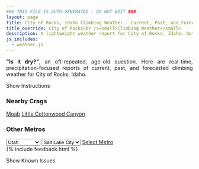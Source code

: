 ```yaml
---
### THIS FILE IS AUTO-GENERATED - DO NOT EDIT ###
layout: page
title: City of Rocks, Idaho Climbing Weather - Current, Past, and Forecasted Report
title_override: City of Rocks<br /><small>Climbing Weather</small>
description: A lightweight weather report for City of Rocks, Idaho. Optimized for slow internet connections.
js_includes:
  - weather.js
---
```


<section class="measure center lh-copy f5-ns f6 ph2 mv4" style="text-align: justify;">
<strong>"Is it dry?"</strong>, an oft-repeated, age-old question. Here are real-time,
precipitation-focused reports of current, past, and forecasted climbing weather for City of Rocks, Idaho.
</section>

<p id="settings-toggle" class="mw5 b center tc hover-light-red black-70 pointer">Show Instructions</p>
<section id="settings" class="overflow-hidden" style="display:none;">
    <div class="mv2 ph2 center">
        <div class="fn f6 tc pv2">
            <p class="measure lh-copy center"><strong>Show/hide hourly forecasts</strong> by clicking the desired day.</p>
            <hr class="mw5 p0 mv2 o-60 b0 bt b--light-red light-red bg-light-red">
            <p class="measure lh-copy center"><strong>Current and Past conditions</strong> are measured by the nearest weather station. <strong>Forecast conditions</strong> are calculated and polled separately.</p>
            <hr class="mw5 p0 mv2 o-60 b0 bt b--light-red light-red bg-light-red">
            <p class="measure lh-copy center"><strong>Having issues?</strong> Try <a id="clear-cache" class="no-underline relative fancy-link light-red hover-light-red" href="#">clearing the local cache</a>.</p>
            <hr class="mw5 p0 mv2 o-60 b0 bt b--light-red light-red bg-light-red">
            <p class="measure lh-copy center">Weather data sourced from <a class="no-underline fancy-link relative light-red" target="_blank" href="https://www.weather.gov/documentation/services-web-api">weather.gov</a>.</p>
        </div>
    </div>
</section>
<section id="weather" data-crag="city-of-rocks-idaho" class="mv4-ns mv3 ph2 center"></section>
<section id="nearby" class="tc lh-copy">
  <h3>Nearby Crags</h3>
<a class="nowrap no-underline fancy-link relative light-red mh3" href="/crags/moab-utah-weather.html">Moab</a>
<a class="nowrap no-underline fancy-link relative light-red mh3" href="/crags/little-cottonwood-canyon-utah-weather.html">Little Cottonwood Canyon</a>
</section>
<section id="nearby" class="tc lh-copy">
  <h3>Other Metros</h3>
  <select class="ma1 bg-near-white pa2" id="stateSel">
    <option value="Texas">Texas</option>
    <option value="Washington">Washington</option>
    <option value="Colorado">Colorado</option>
    <option value="Tennessee">Tennessee</option>
    <option value="Utah" selected>Utah</option>
    <option value="California">California</option>
  </select>
  <select class="ma1 bg-near-white pa2" id="citySel">
    <option value="Salt Lake City" selected>Salt Lake City</option>
  </select>
  <a id="selectMetro" class="f6 link dim ph3 pv2 ma1 dib white bg-light-red" href="/crags/salt-lake-city-utah-weather.html">Select Metro</a>
  <script>
    var states = [];
    states["Texas"] = "Austin"
    states["Washington"] = "Seattle"
    states["Colorado"] = "Denver"
    states["Tennessee"] = "Nashville"
    states["Utah"] = "Salt Lake City"
    states["California"] = "San Francisco|Los Angeles"
  </script>
</section>
{% include feedback.html %}
<p id="issues-toggle" class="mw5 b center tc hover-light-red black-70 pointer">Show Known Issues</p>
<section id="issues" class="overflow-hidden tc f6">
</section>

<script>
  var weekly_PIH_50_16 = {"updated":"2021-04-04T20:05:56+00:00","units":"us","forecastGenerator":"BaselineForecastGenerator","generatedAt":"2021-04-05T08:43:10+00:00","updateTime":"2021-04-04T20:05:56+00:00","validTimes":"2021-04-04T14:00:00+00:00/P7DT22H","elevation":{"value":1958.9496,"unitCode":"unit:m"},"periods":[{"number":1,"name":"Overnight","startTime":"2021-04-05T02:00:00-06:00","endTime":"2021-04-05T06:00:00-06:00","isDaytime":false,"temperature":36,"temperatureUnit":"F","temperatureTrend":"rising","windSpeed":"9 mph","windDirection":"W","icon":"https://api.weather.gov/icons/land/night/skc?size=medium","shortForecast":"Clear","detailedForecast":"Clear. Low around 36, with temperatures rising to around 40 overnight. West wind around 9 mph, with gusts as high as 18 mph."},{"number":2,"name":"Monday","startTime":"2021-04-05T06:00:00-06:00","endTime":"2021-04-05T18:00:00-06:00","isDaytime":true,"temperature":52,"temperatureUnit":"F","temperatureTrend":"falling","windSpeed":"12 to 21 mph","windDirection":"WNW","icon":"https://api.weather.gov/icons/land/day/wind_sct/snow,50?size=medium","shortForecast":"Mostly Sunny then Chance Rain And Snow Showers","detailedForecast":"A chance of rain showers between noon and 4pm, then a chance of rain and snow showers. Mostly sunny. High near 52, with temperatures falling to around 43 in the afternoon. West northwest wind 12 to 21 mph, with gusts as high as 32 mph. Chance of precipitation is 50%."},{"number":3,"name":"Monday Night","startTime":"2021-04-05T18:00:00-06:00","endTime":"2021-04-06T06:00:00-06:00","isDaytime":false,"temperature":27,"temperatureUnit":"F","temperatureTrend":null,"windSpeed":"17 to 21 mph","windDirection":"NW","icon":"https://api.weather.gov/icons/land/night/snow,20?size=medium","shortForecast":"Slight Chance Snow Showers","detailedForecast":"A slight chance of snow showers. Mostly cloudy, with a low around 27. Northwest wind 17 to 21 mph, with gusts as high as 33 mph. Chance of precipitation is 20%. New snow accumulation of less than half an inch possible."},{"number":4,"name":"Tuesday","startTime":"2021-04-06T06:00:00-06:00","endTime":"2021-04-06T18:00:00-06:00","isDaytime":true,"temperature":48,"temperatureUnit":"F","temperatureTrend":null,"windSpeed":"17 mph","windDirection":"WNW","icon":"https://api.weather.gov/icons/land/day/snow,20/few?size=medium","shortForecast":"Slight Chance Snow Showers then Sunny","detailedForecast":"A slight chance of snow showers before noon. Sunny, with a high near 48. West northwest wind around 17 mph, with gusts as high as 31 mph. Chance of precipitation is 20%."},{"number":5,"name":"Tuesday Night","startTime":"2021-04-06T18:00:00-06:00","endTime":"2021-04-07T06:00:00-06:00","isDaytime":false,"temperature":30,"temperatureUnit":"F","temperatureTrend":null,"windSpeed":"8 to 15 mph","windDirection":"WSW","icon":"https://api.weather.gov/icons/land/night/skc?size=medium","shortForecast":"Clear","detailedForecast":"Clear, with a low around 30. West southwest wind 8 to 15 mph, with gusts as high as 22 mph."},{"number":6,"name":"Wednesday","startTime":"2021-04-07T06:00:00-06:00","endTime":"2021-04-07T18:00:00-06:00","isDaytime":true,"temperature":58,"temperatureUnit":"F","temperatureTrend":null,"windSpeed":"8 to 14 mph","windDirection":"WSW","icon":"https://api.weather.gov/icons/land/day/few?size=medium","shortForecast":"Sunny","detailedForecast":"Sunny, with a high near 58."},{"number":7,"name":"Wednesday Night","startTime":"2021-04-07T18:00:00-06:00","endTime":"2021-04-08T06:00:00-06:00","isDaytime":false,"temperature":36,"temperatureUnit":"F","temperatureTrend":null,"windSpeed":"10 to 14 mph","windDirection":"WSW","icon":"https://api.weather.gov/icons/land/night/few?size=medium","shortForecast":"Mostly Clear","detailedForecast":"Mostly clear, with a low around 36."},{"number":8,"name":"Thursday","startTime":"2021-04-08T06:00:00-06:00","endTime":"2021-04-08T18:00:00-06:00","isDaytime":true,"temperature":55,"temperatureUnit":"F","temperatureTrend":null,"windSpeed":"9 to 20 mph","windDirection":"W","icon":"https://api.weather.gov/icons/land/day/few?size=medium","shortForecast":"Sunny","detailedForecast":"Sunny, with a high near 55."},{"number":9,"name":"Thursday Night","startTime":"2021-04-08T18:00:00-06:00","endTime":"2021-04-09T06:00:00-06:00","isDaytime":false,"temperature":32,"temperatureUnit":"F","temperatureTrend":null,"windSpeed":"9 to 18 mph","windDirection":"WNW","icon":"https://api.weather.gov/icons/land/night/few?size=medium","shortForecast":"Mostly Clear","detailedForecast":"Mostly clear, with a low around 32."},{"number":10,"name":"Friday","startTime":"2021-04-09T06:00:00-06:00","endTime":"2021-04-09T18:00:00-06:00","isDaytime":true,"temperature":58,"temperatureUnit":"F","temperatureTrend":null,"windSpeed":"8 to 14 mph","windDirection":"W","icon":"https://api.weather.gov/icons/land/day/few?size=medium","shortForecast":"Sunny","detailedForecast":"Sunny, with a high near 58."},{"number":11,"name":"Friday Night","startTime":"2021-04-09T18:00:00-06:00","endTime":"2021-04-10T06:00:00-06:00","isDaytime":false,"temperature":36,"temperatureUnit":"F","temperatureTrend":null,"windSpeed":"10 to 15 mph","windDirection":"WSW","icon":"https://api.weather.gov/icons/land/night/few?size=medium","shortForecast":"Mostly Clear","detailedForecast":"Mostly clear, with a low around 36."},{"number":12,"name":"Saturday","startTime":"2021-04-10T06:00:00-06:00","endTime":"2021-04-10T18:00:00-06:00","isDaytime":true,"temperature":57,"temperatureUnit":"F","temperatureTrend":null,"windSpeed":"12 to 20 mph","windDirection":"W","icon":"https://api.weather.gov/icons/land/day/few/rain,20?size=medium","shortForecast":"Sunny then Slight Chance Light Rain","detailedForecast":"A slight chance of rain after noon. Sunny, with a high near 57. Chance of precipitation is 20%."},{"number":13,"name":"Saturday Night","startTime":"2021-04-10T18:00:00-06:00","endTime":"2021-04-11T06:00:00-06:00","isDaytime":false,"temperature":28,"temperatureUnit":"F","temperatureTrend":null,"windSpeed":"12 to 20 mph","windDirection":"WNW","icon":"https://api.weather.gov/icons/land/night/few?size=medium","shortForecast":"Mostly Clear","detailedForecast":"Mostly clear, with a low around 28."},{"number":14,"name":"Sunday","startTime":"2021-04-11T06:00:00-06:00","endTime":"2021-04-11T18:00:00-06:00","isDaytime":true,"temperature":49,"temperatureUnit":"F","temperatureTrend":null,"windSpeed":"9 to 13 mph","windDirection":"NW","icon":"https://api.weather.gov/icons/land/day/few?size=medium","shortForecast":"Sunny","detailedForecast":"Sunny, with a high near 49."}]}
  var hourly_PIH_50_16 = {"@context":["https://geojson.org/geojson-ld/geojson-context.jsonld",{"@version":"1.1","wx":"https://api.weather.gov/ontology#","geo":"http://www.opengis.net/ont/geosparql#","unit":"http://codes.wmo.int/common/unit/","@vocab":"https://api.weather.gov/ontology#"}],"type":"Feature","geometry":{"type":"Polygon","coordinates":[[[-113.7370664,42.0796609],[-113.7330244,42.0580862],[-113.70393,42.0610877],[-113.7079659,42.0826627],[-113.7370664,42.0796609]]]},"properties":{"updated":"2021-04-04T20:05:56+00:00","units":"us","forecastGenerator":"HourlyForecastGenerator","generatedAt":"2021-04-05T08:43:11+00:00","updateTime":"2021-04-04T20:05:56+00:00","validTimes":"2021-04-04T14:00:00+00:00/P7DT22H","elevation":{"value":1958.9496,"unitCode":"unit:m"},"periods":[{"number":1,"name":"","startTime":"2021-04-05T02:00:00-06:00","endTime":"2021-04-05T03:00:00-06:00","isDaytime":false,"temperature":43,"temperatureUnit":"F","temperatureTrend":null,"windSpeed":"8 mph","windDirection":"W","icon":"https://api.weather.gov/icons/land/night/skc?size=small","shortForecast":"Clear","detailedForecast":""},{"number":2,"name":"","startTime":"2021-04-05T03:00:00-06:00","endTime":"2021-04-05T04:00:00-06:00","isDaytime":false,"temperature":42,"temperatureUnit":"F","temperatureTrend":null,"windSpeed":"7 mph","windDirection":"W","icon":"https://api.weather.gov/icons/land/night/skc?size=small","shortForecast":"Clear","detailedForecast":""},{"number":3,"name":"","startTime":"2021-04-05T04:00:00-06:00","endTime":"2021-04-05T05:00:00-06:00","isDaytime":false,"temperature":41,"temperatureUnit":"F","temperatureTrend":null,"windSpeed":"8 mph","windDirection":"W","icon":"https://api.weather.gov/icons/land/night/few?size=small","shortForecast":"Mostly Clear","detailedForecast":""},{"number":4,"name":"","startTime":"2021-04-05T05:00:00-06:00","endTime":"2021-04-05T06:00:00-06:00","isDaytime":false,"temperature":40,"temperatureUnit":"F","temperatureTrend":null,"windSpeed":"9 mph","windDirection":"W","icon":"https://api.weather.gov/icons/land/night/few?size=small","shortForecast":"Mostly Clear","detailedForecast":""},{"number":5,"name":"","startTime":"2021-04-05T06:00:00-06:00","endTime":"2021-04-05T07:00:00-06:00","isDaytime":true,"temperature":39,"temperatureUnit":"F","temperatureTrend":null,"windSpeed":"12 mph","windDirection":"W","icon":"https://api.weather.gov/icons/land/day/skc?size=small","shortForecast":"Sunny","detailedForecast":""},{"number":6,"name":"","startTime":"2021-04-05T07:00:00-06:00","endTime":"2021-04-05T08:00:00-06:00","isDaytime":true,"temperature":38,"temperatureUnit":"F","temperatureTrend":null,"windSpeed":"12 mph","windDirection":"WNW","icon":"https://api.weather.gov/icons/land/day/few?size=small","shortForecast":"Sunny","detailedForecast":""},{"number":7,"name":"","startTime":"2021-04-05T08:00:00-06:00","endTime":"2021-04-05T09:00:00-06:00","isDaytime":true,"temperature":39,"temperatureUnit":"F","temperatureTrend":null,"windSpeed":"12 mph","windDirection":"WNW","icon":"https://api.weather.gov/icons/land/day/few?size=small","shortForecast":"Sunny","detailedForecast":""},{"number":8,"name":"","startTime":"2021-04-05T09:00:00-06:00","endTime":"2021-04-05T10:00:00-06:00","isDaytime":true,"temperature":42,"temperatureUnit":"F","temperatureTrend":null,"windSpeed":"13 mph","windDirection":"WNW","icon":"https://api.weather.gov/icons/land/day/few?size=small","shortForecast":"Sunny","detailedForecast":""},{"number":9,"name":"","startTime":"2021-04-05T10:00:00-06:00","endTime":"2021-04-05T11:00:00-06:00","isDaytime":true,"temperature":46,"temperatureUnit":"F","temperatureTrend":null,"windSpeed":"14 mph","windDirection":"WNW","icon":"https://api.weather.gov/icons/land/day/few?size=small","shortForecast":"Sunny","detailedForecast":""},{"number":10,"name":"","startTime":"2021-04-05T11:00:00-06:00","endTime":"2021-04-05T12:00:00-06:00","isDaytime":true,"temperature":48,"temperatureUnit":"F","temperatureTrend":null,"windSpeed":"16 mph","windDirection":"WNW","icon":"https://api.weather.gov/icons/land/day/few?size=small","shortForecast":"Sunny","detailedForecast":""},{"number":11,"name":"","startTime":"2021-04-05T12:00:00-06:00","endTime":"2021-04-05T13:00:00-06:00","isDaytime":true,"temperature":49,"temperatureUnit":"F","temperatureTrend":null,"windSpeed":"16 mph","windDirection":"WNW","icon":"https://api.weather.gov/icons/land/day/rain_showers,40?size=small","shortForecast":"Chance Rain Showers","detailedForecast":""},{"number":12,"name":"","startTime":"2021-04-05T13:00:00-06:00","endTime":"2021-04-05T14:00:00-06:00","isDaytime":true,"temperature":49,"temperatureUnit":"F","temperatureTrend":null,"windSpeed":"17 mph","windDirection":"WNW","icon":"https://api.weather.gov/icons/land/day/rain_showers,40?size=small","shortForecast":"Chance Rain Showers","detailedForecast":""},{"number":13,"name":"","startTime":"2021-04-05T14:00:00-06:00","endTime":"2021-04-05T15:00:00-06:00","isDaytime":true,"temperature":48,"temperatureUnit":"F","temperatureTrend":null,"windSpeed":"18 mph","windDirection":"WNW","icon":"https://api.weather.gov/icons/land/day/rain_showers,40?size=small","shortForecast":"Chance Rain Showers","detailedForecast":""},{"number":14,"name":"","startTime":"2021-04-05T15:00:00-06:00","endTime":"2021-04-05T16:00:00-06:00","isDaytime":true,"temperature":46,"temperatureUnit":"F","temperatureTrend":null,"windSpeed":"20 mph","windDirection":"NW","icon":"https://api.weather.gov/icons/land/day/rain_showers,50?size=small","shortForecast":"Chance Rain Showers","detailedForecast":""},{"number":15,"name":"","startTime":"2021-04-05T16:00:00-06:00","endTime":"2021-04-05T17:00:00-06:00","isDaytime":true,"temperature":43,"temperatureUnit":"F","temperatureTrend":null,"windSpeed":"21 mph","windDirection":"NW","icon":"https://api.weather.gov/icons/land/day/snow,50?size=small","shortForecast":"Chance Rain And Snow Showers","detailedForecast":""},{"number":16,"name":"","startTime":"2021-04-05T17:00:00-06:00","endTime":"2021-04-05T18:00:00-06:00","isDaytime":true,"temperature":43,"temperatureUnit":"F","temperatureTrend":null,"windSpeed":"21 mph","windDirection":"NW","icon":"https://api.weather.gov/icons/land/day/snow?size=small","shortForecast":"Chance Rain And Snow Showers","detailedForecast":""},{"number":17,"name":"","startTime":"2021-04-05T18:00:00-06:00","endTime":"2021-04-05T19:00:00-06:00","isDaytime":false,"temperature":40,"temperatureUnit":"F","temperatureTrend":null,"windSpeed":"21 mph","windDirection":"NW","icon":"https://api.weather.gov/icons/land/night/snow?size=small","shortForecast":"Slight Chance Snow Showers","detailedForecast":""},{"number":18,"name":"","startTime":"2021-04-05T19:00:00-06:00","endTime":"2021-04-05T20:00:00-06:00","isDaytime":false,"temperature":37,"temperatureUnit":"F","temperatureTrend":null,"windSpeed":"21 mph","windDirection":"NW","icon":"https://api.weather.gov/icons/land/night/snow?size=small","shortForecast":"Slight Chance Snow Showers","detailedForecast":""},{"number":19,"name":"","startTime":"2021-04-05T20:00:00-06:00","endTime":"2021-04-05T21:00:00-06:00","isDaytime":false,"temperature":34,"temperatureUnit":"F","temperatureTrend":null,"windSpeed":"21 mph","windDirection":"NW","icon":"https://api.weather.gov/icons/land/night/snow?size=small","shortForecast":"Slight Chance Snow Showers","detailedForecast":""},{"number":20,"name":"","startTime":"2021-04-05T21:00:00-06:00","endTime":"2021-04-05T22:00:00-06:00","isDaytime":false,"temperature":33,"temperatureUnit":"F","temperatureTrend":null,"windSpeed":"21 mph","windDirection":"NW","icon":"https://api.weather.gov/icons/land/night/snow?size=small","shortForecast":"Slight Chance Snow Showers","detailedForecast":""},{"number":21,"name":"","startTime":"2021-04-05T22:00:00-06:00","endTime":"2021-04-05T23:00:00-06:00","isDaytime":false,"temperature":31,"temperatureUnit":"F","temperatureTrend":null,"windSpeed":"21 mph","windDirection":"NW","icon":"https://api.weather.gov/icons/land/night/snow?size=small","shortForecast":"Slight Chance Snow Showers","detailedForecast":""},{"number":22,"name":"","startTime":"2021-04-05T23:00:00-06:00","endTime":"2021-04-06T00:00:00-06:00","isDaytime":false,"temperature":30,"temperatureUnit":"F","temperatureTrend":null,"windSpeed":"21 mph","windDirection":"NW","icon":"https://api.weather.gov/icons/land/night/snow?size=small","shortForecast":"Slight Chance Snow Showers","detailedForecast":""},{"number":23,"name":"","startTime":"2021-04-06T00:00:00-06:00","endTime":"2021-04-06T01:00:00-06:00","isDaytime":false,"temperature":30,"temperatureUnit":"F","temperatureTrend":null,"windSpeed":"20 mph","windDirection":"WNW","icon":"https://api.weather.gov/icons/land/night/snow?size=small","shortForecast":"Slight Chance Snow Showers","detailedForecast":""},{"number":24,"name":"","startTime":"2021-04-06T01:00:00-06:00","endTime":"2021-04-06T02:00:00-06:00","isDaytime":false,"temperature":30,"temperatureUnit":"F","temperatureTrend":null,"windSpeed":"20 mph","windDirection":"WNW","icon":"https://api.weather.gov/icons/land/night/snow?size=small","shortForecast":"Slight Chance Snow Showers","detailedForecast":""},{"number":25,"name":"","startTime":"2021-04-06T02:00:00-06:00","endTime":"2021-04-06T03:00:00-06:00","isDaytime":false,"temperature":29,"temperatureUnit":"F","temperatureTrend":null,"windSpeed":"20 mph","windDirection":"WNW","icon":"https://api.weather.gov/icons/land/night/snow?size=small","shortForecast":"Slight Chance Snow Showers","detailedForecast":""},{"number":26,"name":"","startTime":"2021-04-06T03:00:00-06:00","endTime":"2021-04-06T04:00:00-06:00","isDaytime":false,"temperature":29,"temperatureUnit":"F","temperatureTrend":null,"windSpeed":"17 mph","windDirection":"WNW","icon":"https://api.weather.gov/icons/land/night/snow?size=small","shortForecast":"Slight Chance Snow Showers","detailedForecast":""},{"number":27,"name":"","startTime":"2021-04-06T04:00:00-06:00","endTime":"2021-04-06T05:00:00-06:00","isDaytime":false,"temperature":28,"temperatureUnit":"F","temperatureTrend":null,"windSpeed":"17 mph","windDirection":"WNW","icon":"https://api.weather.gov/icons/land/night/snow?size=small","shortForecast":"Slight Chance Snow Showers","detailedForecast":""},{"number":28,"name":"","startTime":"2021-04-06T05:00:00-06:00","endTime":"2021-04-06T06:00:00-06:00","isDaytime":false,"temperature":27,"temperatureUnit":"F","temperatureTrend":null,"windSpeed":"17 mph","windDirection":"WNW","icon":"https://api.weather.gov/icons/land/night/snow?size=small","shortForecast":"Slight Chance Snow Showers","detailedForecast":""},{"number":29,"name":"","startTime":"2021-04-06T06:00:00-06:00","endTime":"2021-04-06T07:00:00-06:00","isDaytime":true,"temperature":27,"temperatureUnit":"F","temperatureTrend":null,"windSpeed":"17 mph","windDirection":"WNW","icon":"https://api.weather.gov/icons/land/day/snow?size=small","shortForecast":"Slight Chance Snow Showers","detailedForecast":""},{"number":30,"name":"","startTime":"2021-04-06T07:00:00-06:00","endTime":"2021-04-06T08:00:00-06:00","isDaytime":true,"temperature":28,"temperatureUnit":"F","temperatureTrend":null,"windSpeed":"17 mph","windDirection":"WNW","icon":"https://api.weather.gov/icons/land/day/snow?size=small","shortForecast":"Slight Chance Snow Showers","detailedForecast":""},{"number":31,"name":"","startTime":"2021-04-06T08:00:00-06:00","endTime":"2021-04-06T09:00:00-06:00","isDaytime":true,"temperature":29,"temperatureUnit":"F","temperatureTrend":null,"windSpeed":"17 mph","windDirection":"WNW","icon":"https://api.weather.gov/icons/land/day/snow?size=small","shortForecast":"Slight Chance Snow Showers","detailedForecast":""},{"number":32,"name":"","startTime":"2021-04-06T09:00:00-06:00","endTime":"2021-04-06T10:00:00-06:00","isDaytime":true,"temperature":31,"temperatureUnit":"F","temperatureTrend":null,"windSpeed":"16 mph","windDirection":"WNW","icon":"https://api.weather.gov/icons/land/day/snow?size=small","shortForecast":"Slight Chance Snow Showers","detailedForecast":""},{"number":33,"name":"","startTime":"2021-04-06T10:00:00-06:00","endTime":"2021-04-06T11:00:00-06:00","isDaytime":true,"temperature":34,"temperatureUnit":"F","temperatureTrend":null,"windSpeed":"16 mph","windDirection":"WNW","icon":"https://api.weather.gov/icons/land/day/snow?size=small","shortForecast":"Slight Chance Snow Showers","detailedForecast":""},{"number":34,"name":"","startTime":"2021-04-06T11:00:00-06:00","endTime":"2021-04-06T12:00:00-06:00","isDaytime":true,"temperature":37,"temperatureUnit":"F","temperatureTrend":null,"windSpeed":"16 mph","windDirection":"WNW","icon":"https://api.weather.gov/icons/land/day/snow?size=small","shortForecast":"Slight Chance Snow Showers","detailedForecast":""},{"number":35,"name":"","startTime":"2021-04-06T12:00:00-06:00","endTime":"2021-04-06T13:00:00-06:00","isDaytime":true,"temperature":40,"temperatureUnit":"F","temperatureTrend":null,"windSpeed":"16 mph","windDirection":"WNW","icon":"https://api.weather.gov/icons/land/day/few?size=small","shortForecast":"Sunny","detailedForecast":""},{"number":36,"name":"","startTime":"2021-04-06T13:00:00-06:00","endTime":"2021-04-06T14:00:00-06:00","isDaytime":true,"temperature":43,"temperatureUnit":"F","temperatureTrend":null,"windSpeed":"16 mph","windDirection":"WNW","icon":"https://api.weather.gov/icons/land/day/few?size=small","shortForecast":"Sunny","detailedForecast":""},{"number":37,"name":"","startTime":"2021-04-06T14:00:00-06:00","endTime":"2021-04-06T15:00:00-06:00","isDaytime":true,"temperature":45,"temperatureUnit":"F","temperatureTrend":null,"windSpeed":"16 mph","windDirection":"WNW","icon":"https://api.weather.gov/icons/land/day/few?size=small","shortForecast":"Sunny","detailedForecast":""},{"number":38,"name":"","startTime":"2021-04-06T15:00:00-06:00","endTime":"2021-04-06T16:00:00-06:00","isDaytime":true,"temperature":46,"temperatureUnit":"F","temperatureTrend":null,"windSpeed":"16 mph","windDirection":"WNW","icon":"https://api.weather.gov/icons/land/day/few?size=small","shortForecast":"Sunny","detailedForecast":""},{"number":39,"name":"","startTime":"2021-04-06T16:00:00-06:00","endTime":"2021-04-06T17:00:00-06:00","isDaytime":true,"temperature":47,"temperatureUnit":"F","temperatureTrend":null,"windSpeed":"16 mph","windDirection":"WNW","icon":"https://api.weather.gov/icons/land/day/few?size=small","shortForecast":"Sunny","detailedForecast":""},{"number":40,"name":"","startTime":"2021-04-06T17:00:00-06:00","endTime":"2021-04-06T18:00:00-06:00","isDaytime":true,"temperature":48,"temperatureUnit":"F","temperatureTrend":null,"windSpeed":"16 mph","windDirection":"WNW","icon":"https://api.weather.gov/icons/land/day/few?size=small","shortForecast":"Sunny","detailedForecast":""},{"number":41,"name":"","startTime":"2021-04-06T18:00:00-06:00","endTime":"2021-04-06T19:00:00-06:00","isDaytime":false,"temperature":47,"temperatureUnit":"F","temperatureTrend":null,"windSpeed":"15 mph","windDirection":"WNW","icon":"https://api.weather.gov/icons/land/night/skc?size=small","shortForecast":"Clear","detailedForecast":""},{"number":42,"name":"","startTime":"2021-04-06T19:00:00-06:00","endTime":"2021-04-06T20:00:00-06:00","isDaytime":false,"temperature":45,"temperatureUnit":"F","temperatureTrend":null,"windSpeed":"15 mph","windDirection":"WNW","icon":"https://api.weather.gov/icons/land/night/skc?size=small","shortForecast":"Clear","detailedForecast":""},{"number":43,"name":"","startTime":"2021-04-06T20:00:00-06:00","endTime":"2021-04-06T21:00:00-06:00","isDaytime":false,"temperature":42,"temperatureUnit":"F","temperatureTrend":null,"windSpeed":"15 mph","windDirection":"WNW","icon":"https://api.weather.gov/icons/land/night/skc?size=small","shortForecast":"Clear","detailedForecast":""},{"number":44,"name":"","startTime":"2021-04-06T21:00:00-06:00","endTime":"2021-04-06T22:00:00-06:00","isDaytime":false,"temperature":39,"temperatureUnit":"F","temperatureTrend":null,"windSpeed":"10 mph","windDirection":"W","icon":"https://api.weather.gov/icons/land/night/skc?size=small","shortForecast":"Clear","detailedForecast":""},{"number":45,"name":"","startTime":"2021-04-06T22:00:00-06:00","endTime":"2021-04-06T23:00:00-06:00","isDaytime":false,"temperature":37,"temperatureUnit":"F","temperatureTrend":null,"windSpeed":"10 mph","windDirection":"W","icon":"https://api.weather.gov/icons/land/night/skc?size=small","shortForecast":"Clear","detailedForecast":""},{"number":46,"name":"","startTime":"2021-04-06T23:00:00-06:00","endTime":"2021-04-07T00:00:00-06:00","isDaytime":false,"temperature":35,"temperatureUnit":"F","temperatureTrend":null,"windSpeed":"10 mph","windDirection":"W","icon":"https://api.weather.gov/icons/land/night/skc?size=small","shortForecast":"Clear","detailedForecast":""},{"number":47,"name":"","startTime":"2021-04-07T00:00:00-06:00","endTime":"2021-04-07T01:00:00-06:00","isDaytime":false,"temperature":34,"temperatureUnit":"F","temperatureTrend":null,"windSpeed":"8 mph","windDirection":"SW","icon":"https://api.weather.gov/icons/land/night/skc?size=small","shortForecast":"Clear","detailedForecast":""},{"number":48,"name":"","startTime":"2021-04-07T01:00:00-06:00","endTime":"2021-04-07T02:00:00-06:00","isDaytime":false,"temperature":33,"temperatureUnit":"F","temperatureTrend":null,"windSpeed":"8 mph","windDirection":"SW","icon":"https://api.weather.gov/icons/land/night/skc?size=small","shortForecast":"Clear","detailedForecast":""},{"number":49,"name":"","startTime":"2021-04-07T02:00:00-06:00","endTime":"2021-04-07T03:00:00-06:00","isDaytime":false,"temperature":32,"temperatureUnit":"F","temperatureTrend":null,"windSpeed":"8 mph","windDirection":"SW","icon":"https://api.weather.gov/icons/land/night/skc?size=small","shortForecast":"Clear","detailedForecast":""},{"number":50,"name":"","startTime":"2021-04-07T03:00:00-06:00","endTime":"2021-04-07T04:00:00-06:00","isDaytime":false,"temperature":32,"temperatureUnit":"F","temperatureTrend":null,"windSpeed":"8 mph","windDirection":"SSW","icon":"https://api.weather.gov/icons/land/night/skc?size=small","shortForecast":"Clear","detailedForecast":""},{"number":51,"name":"","startTime":"2021-04-07T04:00:00-06:00","endTime":"2021-04-07T05:00:00-06:00","isDaytime":false,"temperature":32,"temperatureUnit":"F","temperatureTrend":null,"windSpeed":"8 mph","windDirection":"SSW","icon":"https://api.weather.gov/icons/land/night/skc?size=small","shortForecast":"Clear","detailedForecast":""},{"number":52,"name":"","startTime":"2021-04-07T05:00:00-06:00","endTime":"2021-04-07T06:00:00-06:00","isDaytime":false,"temperature":31,"temperatureUnit":"F","temperatureTrend":null,"windSpeed":"8 mph","windDirection":"SSW","icon":"https://api.weather.gov/icons/land/night/skc?size=small","shortForecast":"Clear","detailedForecast":""},{"number":53,"name":"","startTime":"2021-04-07T06:00:00-06:00","endTime":"2021-04-07T07:00:00-06:00","isDaytime":true,"temperature":31,"temperatureUnit":"F","temperatureTrend":null,"windSpeed":"8 mph","windDirection":"SSW","icon":"https://api.weather.gov/icons/land/day/skc?size=small","shortForecast":"Sunny","detailedForecast":""},{"number":54,"name":"","startTime":"2021-04-07T07:00:00-06:00","endTime":"2021-04-07T08:00:00-06:00","isDaytime":true,"temperature":34,"temperatureUnit":"F","temperatureTrend":null,"windSpeed":"8 mph","windDirection":"SSW","icon":"https://api.weather.gov/icons/land/day/skc?size=small","shortForecast":"Sunny","detailedForecast":""},{"number":55,"name":"","startTime":"2021-04-07T08:00:00-06:00","endTime":"2021-04-07T09:00:00-06:00","isDaytime":true,"temperature":37,"temperatureUnit":"F","temperatureTrend":null,"windSpeed":"8 mph","windDirection":"SSW","icon":"https://api.weather.gov/icons/land/day/skc?size=small","shortForecast":"Sunny","detailedForecast":""},{"number":56,"name":"","startTime":"2021-04-07T09:00:00-06:00","endTime":"2021-04-07T10:00:00-06:00","isDaytime":true,"temperature":40,"temperatureUnit":"F","temperatureTrend":null,"windSpeed":"8 mph","windDirection":"SSW","icon":"https://api.weather.gov/icons/land/day/few?size=small","shortForecast":"Sunny","detailedForecast":""},{"number":57,"name":"","startTime":"2021-04-07T10:00:00-06:00","endTime":"2021-04-07T11:00:00-06:00","isDaytime":true,"temperature":44,"temperatureUnit":"F","temperatureTrend":null,"windSpeed":"8 mph","windDirection":"SSW","icon":"https://api.weather.gov/icons/land/day/few?size=small","shortForecast":"Sunny","detailedForecast":""},{"number":58,"name":"","startTime":"2021-04-07T11:00:00-06:00","endTime":"2021-04-07T12:00:00-06:00","isDaytime":true,"temperature":48,"temperatureUnit":"F","temperatureTrend":null,"windSpeed":"8 mph","windDirection":"SSW","icon":"https://api.weather.gov/icons/land/day/few?size=small","shortForecast":"Sunny","detailedForecast":""},{"number":59,"name":"","startTime":"2021-04-07T12:00:00-06:00","endTime":"2021-04-07T13:00:00-06:00","isDaytime":true,"temperature":52,"temperatureUnit":"F","temperatureTrend":null,"windSpeed":"12 mph","windDirection":"WSW","icon":"https://api.weather.gov/icons/land/day/few?size=small","shortForecast":"Sunny","detailedForecast":""},{"number":60,"name":"","startTime":"2021-04-07T13:00:00-06:00","endTime":"2021-04-07T14:00:00-06:00","isDaytime":true,"temperature":55,"temperatureUnit":"F","temperatureTrend":null,"windSpeed":"12 mph","windDirection":"WSW","icon":"https://api.weather.gov/icons/land/day/few?size=small","shortForecast":"Sunny","detailedForecast":""},{"number":61,"name":"","startTime":"2021-04-07T14:00:00-06:00","endTime":"2021-04-07T15:00:00-06:00","isDaytime":true,"temperature":56,"temperatureUnit":"F","temperatureTrend":null,"windSpeed":"12 mph","windDirection":"WSW","icon":"https://api.weather.gov/icons/land/day/few?size=small","shortForecast":"Sunny","detailedForecast":""},{"number":62,"name":"","startTime":"2021-04-07T15:00:00-06:00","endTime":"2021-04-07T16:00:00-06:00","isDaytime":true,"temperature":57,"temperatureUnit":"F","temperatureTrend":null,"windSpeed":"14 mph","windDirection":"W","icon":"https://api.weather.gov/icons/land/day/few?size=small","shortForecast":"Sunny","detailedForecast":""},{"number":63,"name":"","startTime":"2021-04-07T16:00:00-06:00","endTime":"2021-04-07T17:00:00-06:00","isDaytime":true,"temperature":58,"temperatureUnit":"F","temperatureTrend":null,"windSpeed":"14 mph","windDirection":"W","icon":"https://api.weather.gov/icons/land/day/few?size=small","shortForecast":"Sunny","detailedForecast":""},{"number":64,"name":"","startTime":"2021-04-07T17:00:00-06:00","endTime":"2021-04-07T18:00:00-06:00","isDaytime":true,"temperature":57,"temperatureUnit":"F","temperatureTrend":null,"windSpeed":"14 mph","windDirection":"W","icon":"https://api.weather.gov/icons/land/day/few?size=small","shortForecast":"Sunny","detailedForecast":""},{"number":65,"name":"","startTime":"2021-04-07T18:00:00-06:00","endTime":"2021-04-07T19:00:00-06:00","isDaytime":false,"temperature":56,"temperatureUnit":"F","temperatureTrend":null,"windSpeed":"14 mph","windDirection":"W","icon":"https://api.weather.gov/icons/land/night/few?size=small","shortForecast":"Mostly Clear","detailedForecast":""},{"number":66,"name":"","startTime":"2021-04-07T19:00:00-06:00","endTime":"2021-04-07T20:00:00-06:00","isDaytime":false,"temperature":53,"temperatureUnit":"F","temperatureTrend":null,"windSpeed":"14 mph","windDirection":"W","icon":"https://api.weather.gov/icons/land/night/few?size=small","shortForecast":"Mostly Clear","detailedForecast":""},{"number":67,"name":"","startTime":"2021-04-07T20:00:00-06:00","endTime":"2021-04-07T21:00:00-06:00","isDaytime":false,"temperature":50,"temperatureUnit":"F","temperatureTrend":null,"windSpeed":"14 mph","windDirection":"W","icon":"https://api.weather.gov/icons/land/night/few?size=small","shortForecast":"Mostly Clear","detailedForecast":""},{"number":68,"name":"","startTime":"2021-04-07T21:00:00-06:00","endTime":"2021-04-07T22:00:00-06:00","isDaytime":false,"temperature":47,"temperatureUnit":"F","temperatureTrend":null,"windSpeed":"10 mph","windDirection":"W","icon":"https://api.weather.gov/icons/land/night/few?size=small","shortForecast":"Mostly Clear","detailedForecast":""},{"number":69,"name":"","startTime":"2021-04-07T22:00:00-06:00","endTime":"2021-04-07T23:00:00-06:00","isDaytime":false,"temperature":45,"temperatureUnit":"F","temperatureTrend":null,"windSpeed":"10 mph","windDirection":"W","icon":"https://api.weather.gov/icons/land/night/few?size=small","shortForecast":"Mostly Clear","detailedForecast":""},{"number":70,"name":"","startTime":"2021-04-07T23:00:00-06:00","endTime":"2021-04-08T00:00:00-06:00","isDaytime":false,"temperature":43,"temperatureUnit":"F","temperatureTrend":null,"windSpeed":"10 mph","windDirection":"W","icon":"https://api.weather.gov/icons/land/night/few?size=small","shortForecast":"Mostly Clear","detailedForecast":""},{"number":71,"name":"","startTime":"2021-04-08T00:00:00-06:00","endTime":"2021-04-08T01:00:00-06:00","isDaytime":false,"temperature":42,"temperatureUnit":"F","temperatureTrend":null,"windSpeed":"10 mph","windDirection":"SW","icon":"https://api.weather.gov/icons/land/night/few?size=small","shortForecast":"Mostly Clear","detailedForecast":""},{"number":72,"name":"","startTime":"2021-04-08T01:00:00-06:00","endTime":"2021-04-08T02:00:00-06:00","isDaytime":false,"temperature":41,"temperatureUnit":"F","temperatureTrend":null,"windSpeed":"10 mph","windDirection":"SW","icon":"https://api.weather.gov/icons/land/night/few?size=small","shortForecast":"Mostly Clear","detailedForecast":""},{"number":73,"name":"","startTime":"2021-04-08T02:00:00-06:00","endTime":"2021-04-08T03:00:00-06:00","isDaytime":false,"temperature":41,"temperatureUnit":"F","temperatureTrend":null,"windSpeed":"10 mph","windDirection":"SW","icon":"https://api.weather.gov/icons/land/night/few?size=small","shortForecast":"Mostly Clear","detailedForecast":""},{"number":74,"name":"","startTime":"2021-04-08T03:00:00-06:00","endTime":"2021-04-08T04:00:00-06:00","isDaytime":false,"temperature":40,"temperatureUnit":"F","temperatureTrend":null,"windSpeed":"10 mph","windDirection":"WSW","icon":"https://api.weather.gov/icons/land/night/few?size=small","shortForecast":"Mostly Clear","detailedForecast":""},{"number":75,"name":"","startTime":"2021-04-08T04:00:00-06:00","endTime":"2021-04-08T05:00:00-06:00","isDaytime":false,"temperature":39,"temperatureUnit":"F","temperatureTrend":null,"windSpeed":"10 mph","windDirection":"WSW","icon":"https://api.weather.gov/icons/land/night/few?size=small","shortForecast":"Mostly Clear","detailedForecast":""},{"number":76,"name":"","startTime":"2021-04-08T05:00:00-06:00","endTime":"2021-04-08T06:00:00-06:00","isDaytime":false,"temperature":38,"temperatureUnit":"F","temperatureTrend":null,"windSpeed":"10 mph","windDirection":"WSW","icon":"https://api.weather.gov/icons/land/night/few?size=small","shortForecast":"Mostly Clear","detailedForecast":""},{"number":77,"name":"","startTime":"2021-04-08T06:00:00-06:00","endTime":"2021-04-08T07:00:00-06:00","isDaytime":true,"temperature":38,"temperatureUnit":"F","temperatureTrend":null,"windSpeed":"9 mph","windDirection":"WSW","icon":"https://api.weather.gov/icons/land/day/few?size=small","shortForecast":"Sunny","detailedForecast":""},{"number":78,"name":"","startTime":"2021-04-08T07:00:00-06:00","endTime":"2021-04-08T08:00:00-06:00","isDaytime":true,"temperature":39,"temperatureUnit":"F","temperatureTrend":null,"windSpeed":"9 mph","windDirection":"WSW","icon":"https://api.weather.gov/icons/land/day/few?size=small","shortForecast":"Sunny","detailedForecast":""},{"number":79,"name":"","startTime":"2021-04-08T08:00:00-06:00","endTime":"2021-04-08T09:00:00-06:00","isDaytime":true,"temperature":40,"temperatureUnit":"F","temperatureTrend":null,"windSpeed":"9 mph","windDirection":"WSW","icon":"https://api.weather.gov/icons/land/day/few?size=small","shortForecast":"Sunny","detailedForecast":""},{"number":80,"name":"","startTime":"2021-04-08T09:00:00-06:00","endTime":"2021-04-08T10:00:00-06:00","isDaytime":true,"temperature":42,"temperatureUnit":"F","temperatureTrend":null,"windSpeed":"10 mph","windDirection":"W","icon":"https://api.weather.gov/icons/land/day/few?size=small","shortForecast":"Sunny","detailedForecast":""},{"number":81,"name":"","startTime":"2021-04-08T10:00:00-06:00","endTime":"2021-04-08T11:00:00-06:00","isDaytime":true,"temperature":45,"temperatureUnit":"F","temperatureTrend":null,"windSpeed":"10 mph","windDirection":"W","icon":"https://api.weather.gov/icons/land/day/few?size=small","shortForecast":"Sunny","detailedForecast":""},{"number":82,"name":"","startTime":"2021-04-08T11:00:00-06:00","endTime":"2021-04-08T12:00:00-06:00","isDaytime":true,"temperature":48,"temperatureUnit":"F","temperatureTrend":null,"windSpeed":"10 mph","windDirection":"W","icon":"https://api.weather.gov/icons/land/day/few?size=small","shortForecast":"Sunny","detailedForecast":""},{"number":83,"name":"","startTime":"2021-04-08T12:00:00-06:00","endTime":"2021-04-08T13:00:00-06:00","isDaytime":true,"temperature":51,"temperatureUnit":"F","temperatureTrend":null,"windSpeed":"17 mph","windDirection":"W","icon":"https://api.weather.gov/icons/land/day/few?size=small","shortForecast":"Sunny","detailedForecast":""},{"number":84,"name":"","startTime":"2021-04-08T13:00:00-06:00","endTime":"2021-04-08T14:00:00-06:00","isDaytime":true,"temperature":53,"temperatureUnit":"F","temperatureTrend":null,"windSpeed":"17 mph","windDirection":"W","icon":"https://api.weather.gov/icons/land/day/few?size=small","shortForecast":"Sunny","detailedForecast":""},{"number":85,"name":"","startTime":"2021-04-08T14:00:00-06:00","endTime":"2021-04-08T15:00:00-06:00","isDaytime":true,"temperature":54,"temperatureUnit":"F","temperatureTrend":null,"windSpeed":"17 mph","windDirection":"W","icon":"https://api.weather.gov/icons/land/day/few?size=small","shortForecast":"Sunny","detailedForecast":""},{"number":86,"name":"","startTime":"2021-04-08T15:00:00-06:00","endTime":"2021-04-08T16:00:00-06:00","isDaytime":true,"temperature":54,"temperatureUnit":"F","temperatureTrend":null,"windSpeed":"20 mph","windDirection":"W","icon":"https://api.weather.gov/icons/land/day/few?size=small","shortForecast":"Sunny","detailedForecast":""},{"number":87,"name":"","startTime":"2021-04-08T16:00:00-06:00","endTime":"2021-04-08T17:00:00-06:00","isDaytime":true,"temperature":54,"temperatureUnit":"F","temperatureTrend":null,"windSpeed":"20 mph","windDirection":"W","icon":"https://api.weather.gov/icons/land/day/few?size=small","shortForecast":"Sunny","detailedForecast":""},{"number":88,"name":"","startTime":"2021-04-08T17:00:00-06:00","endTime":"2021-04-08T18:00:00-06:00","isDaytime":true,"temperature":54,"temperatureUnit":"F","temperatureTrend":null,"windSpeed":"20 mph","windDirection":"W","icon":"https://api.weather.gov/icons/land/day/few?size=small","shortForecast":"Sunny","detailedForecast":""},{"number":89,"name":"","startTime":"2021-04-08T18:00:00-06:00","endTime":"2021-04-08T19:00:00-06:00","isDaytime":false,"temperature":53,"temperatureUnit":"F","temperatureTrend":null,"windSpeed":"18 mph","windDirection":"WNW","icon":"https://api.weather.gov/icons/land/night/few?size=small","shortForecast":"Mostly Clear","detailedForecast":""},{"number":90,"name":"","startTime":"2021-04-08T19:00:00-06:00","endTime":"2021-04-08T20:00:00-06:00","isDaytime":false,"temperature":50,"temperatureUnit":"F","temperatureTrend":null,"windSpeed":"18 mph","windDirection":"WNW","icon":"https://api.weather.gov/icons/land/night/few?size=small","shortForecast":"Mostly Clear","detailedForecast":""},{"number":91,"name":"","startTime":"2021-04-08T20:00:00-06:00","endTime":"2021-04-08T21:00:00-06:00","isDaytime":false,"temperature":46,"temperatureUnit":"F","temperatureTrend":null,"windSpeed":"18 mph","windDirection":"WNW","icon":"https://api.weather.gov/icons/land/night/few?size=small","shortForecast":"Mostly Clear","detailedForecast":""},{"number":92,"name":"","startTime":"2021-04-08T21:00:00-06:00","endTime":"2021-04-08T22:00:00-06:00","isDaytime":false,"temperature":43,"temperatureUnit":"F","temperatureTrend":null,"windSpeed":"15 mph","windDirection":"WNW","icon":"https://api.weather.gov/icons/land/night/few?size=small","shortForecast":"Mostly Clear","detailedForecast":""},{"number":93,"name":"","startTime":"2021-04-08T22:00:00-06:00","endTime":"2021-04-08T23:00:00-06:00","isDaytime":false,"temperature":41,"temperatureUnit":"F","temperatureTrend":null,"windSpeed":"15 mph","windDirection":"WNW","icon":"https://api.weather.gov/icons/land/night/few?size=small","shortForecast":"Mostly Clear","detailedForecast":""},{"number":94,"name":"","startTime":"2021-04-08T23:00:00-06:00","endTime":"2021-04-09T00:00:00-06:00","isDaytime":false,"temperature":39,"temperatureUnit":"F","temperatureTrend":null,"windSpeed":"15 mph","windDirection":"WNW","icon":"https://api.weather.gov/icons/land/night/few?size=small","shortForecast":"Mostly Clear","detailedForecast":""},{"number":95,"name":"","startTime":"2021-04-09T00:00:00-06:00","endTime":"2021-04-09T01:00:00-06:00","isDaytime":false,"temperature":38,"temperatureUnit":"F","temperatureTrend":null,"windSpeed":"10 mph","windDirection":"W","icon":"https://api.weather.gov/icons/land/night/few?size=small","shortForecast":"Mostly Clear","detailedForecast":""},{"number":96,"name":"","startTime":"2021-04-09T01:00:00-06:00","endTime":"2021-04-09T02:00:00-06:00","isDaytime":false,"temperature":37,"temperatureUnit":"F","temperatureTrend":null,"windSpeed":"10 mph","windDirection":"W","icon":"https://api.weather.gov/icons/land/night/few?size=small","shortForecast":"Mostly Clear","detailedForecast":""},{"number":97,"name":"","startTime":"2021-04-09T02:00:00-06:00","endTime":"2021-04-09T03:00:00-06:00","isDaytime":false,"temperature":36,"temperatureUnit":"F","temperatureTrend":null,"windSpeed":"10 mph","windDirection":"W","icon":"https://api.weather.gov/icons/land/night/few?size=small","shortForecast":"Mostly Clear","detailedForecast":""},{"number":98,"name":"","startTime":"2021-04-09T03:00:00-06:00","endTime":"2021-04-09T04:00:00-06:00","isDaytime":false,"temperature":35,"temperatureUnit":"F","temperatureTrend":null,"windSpeed":"9 mph","windDirection":"W","icon":"https://api.weather.gov/icons/land/night/skc?size=small","shortForecast":"Clear","detailedForecast":""},{"number":99,"name":"","startTime":"2021-04-09T04:00:00-06:00","endTime":"2021-04-09T05:00:00-06:00","isDaytime":false,"temperature":34,"temperatureUnit":"F","temperatureTrend":null,"windSpeed":"9 mph","windDirection":"W","icon":"https://api.weather.gov/icons/land/night/skc?size=small","shortForecast":"Clear","detailedForecast":""},{"number":100,"name":"","startTime":"2021-04-09T05:00:00-06:00","endTime":"2021-04-09T06:00:00-06:00","isDaytime":false,"temperature":33,"temperatureUnit":"F","temperatureTrend":null,"windSpeed":"9 mph","windDirection":"W","icon":"https://api.weather.gov/icons/land/night/skc?size=small","shortForecast":"Clear","detailedForecast":""},{"number":101,"name":"","startTime":"2021-04-09T06:00:00-06:00","endTime":"2021-04-09T07:00:00-06:00","isDaytime":true,"temperature":33,"temperatureUnit":"F","temperatureTrend":null,"windSpeed":"10 mph","windDirection":"WSW","icon":"https://api.weather.gov/icons/land/day/few?size=small","shortForecast":"Sunny","detailedForecast":""},{"number":102,"name":"","startTime":"2021-04-09T07:00:00-06:00","endTime":"2021-04-09T08:00:00-06:00","isDaytime":true,"temperature":34,"temperatureUnit":"F","temperatureTrend":null,"windSpeed":"10 mph","windDirection":"WSW","icon":"https://api.weather.gov/icons/land/day/few?size=small","shortForecast":"Sunny","detailedForecast":""},{"number":103,"name":"","startTime":"2021-04-09T08:00:00-06:00","endTime":"2021-04-09T09:00:00-06:00","isDaytime":true,"temperature":36,"temperatureUnit":"F","temperatureTrend":null,"windSpeed":"10 mph","windDirection":"WSW","icon":"https://api.weather.gov/icons/land/day/few?size=small","shortForecast":"Sunny","detailedForecast":""},{"number":104,"name":"","startTime":"2021-04-09T09:00:00-06:00","endTime":"2021-04-09T10:00:00-06:00","isDaytime":true,"temperature":39,"temperatureUnit":"F","temperatureTrend":null,"windSpeed":"8 mph","windDirection":"WSW","icon":"https://api.weather.gov/icons/land/day/few?size=small","shortForecast":"Sunny","detailedForecast":""},{"number":105,"name":"","startTime":"2021-04-09T10:00:00-06:00","endTime":"2021-04-09T11:00:00-06:00","isDaytime":true,"temperature":43,"temperatureUnit":"F","temperatureTrend":null,"windSpeed":"8 mph","windDirection":"WSW","icon":"https://api.weather.gov/icons/land/day/few?size=small","shortForecast":"Sunny","detailedForecast":""},{"number":106,"name":"","startTime":"2021-04-09T11:00:00-06:00","endTime":"2021-04-09T12:00:00-06:00","isDaytime":true,"temperature":47,"temperatureUnit":"F","temperatureTrend":null,"windSpeed":"8 mph","windDirection":"WSW","icon":"https://api.weather.gov/icons/land/day/few?size=small","shortForecast":"Sunny","detailedForecast":""},{"number":107,"name":"","startTime":"2021-04-09T12:00:00-06:00","endTime":"2021-04-09T13:00:00-06:00","isDaytime":true,"temperature":51,"temperatureUnit":"F","temperatureTrend":null,"windSpeed":"13 mph","windDirection":"W","icon":"https://api.weather.gov/icons/land/day/few?size=small","shortForecast":"Sunny","detailedForecast":""},{"number":108,"name":"","startTime":"2021-04-09T13:00:00-06:00","endTime":"2021-04-09T14:00:00-06:00","isDaytime":true,"temperature":53,"temperatureUnit":"F","temperatureTrend":null,"windSpeed":"13 mph","windDirection":"W","icon":"https://api.weather.gov/icons/land/day/few?size=small","shortForecast":"Sunny","detailedForecast":""},{"number":109,"name":"","startTime":"2021-04-09T14:00:00-06:00","endTime":"2021-04-09T15:00:00-06:00","isDaytime":true,"temperature":54,"temperatureUnit":"F","temperatureTrend":null,"windSpeed":"13 mph","windDirection":"W","icon":"https://api.weather.gov/icons/land/day/few?size=small","shortForecast":"Sunny","detailedForecast":""},{"number":110,"name":"","startTime":"2021-04-09T15:00:00-06:00","endTime":"2021-04-09T16:00:00-06:00","isDaytime":true,"temperature":55,"temperatureUnit":"F","temperatureTrend":null,"windSpeed":"14 mph","windDirection":"W","icon":"https://api.weather.gov/icons/land/day/few?size=small","shortForecast":"Sunny","detailedForecast":""},{"number":111,"name":"","startTime":"2021-04-09T16:00:00-06:00","endTime":"2021-04-09T17:00:00-06:00","isDaytime":true,"temperature":56,"temperatureUnit":"F","temperatureTrend":null,"windSpeed":"14 mph","windDirection":"W","icon":"https://api.weather.gov/icons/land/day/few?size=small","shortForecast":"Sunny","detailedForecast":""},{"number":112,"name":"","startTime":"2021-04-09T17:00:00-06:00","endTime":"2021-04-09T18:00:00-06:00","isDaytime":true,"temperature":56,"temperatureUnit":"F","temperatureTrend":null,"windSpeed":"14 mph","windDirection":"W","icon":"https://api.weather.gov/icons/land/day/few?size=small","shortForecast":"Sunny","detailedForecast":""},{"number":113,"name":"","startTime":"2021-04-09T18:00:00-06:00","endTime":"2021-04-09T19:00:00-06:00","isDaytime":false,"temperature":55,"temperatureUnit":"F","temperatureTrend":null,"windSpeed":"15 mph","windDirection":"W","icon":"https://api.weather.gov/icons/land/night/sct?size=small","shortForecast":"Partly Cloudy","detailedForecast":""},{"number":114,"name":"","startTime":"2021-04-09T19:00:00-06:00","endTime":"2021-04-09T20:00:00-06:00","isDaytime":false,"temperature":52,"temperatureUnit":"F","temperatureTrend":null,"windSpeed":"15 mph","windDirection":"W","icon":"https://api.weather.gov/icons/land/night/sct?size=small","shortForecast":"Partly Cloudy","detailedForecast":""},{"number":115,"name":"","startTime":"2021-04-09T20:00:00-06:00","endTime":"2021-04-09T21:00:00-06:00","isDaytime":false,"temperature":48,"temperatureUnit":"F","temperatureTrend":null,"windSpeed":"15 mph","windDirection":"W","icon":"https://api.weather.gov/icons/land/night/sct?size=small","shortForecast":"Partly Cloudy","detailedForecast":""},{"number":116,"name":"","startTime":"2021-04-09T21:00:00-06:00","endTime":"2021-04-09T22:00:00-06:00","isDaytime":false,"temperature":45,"temperatureUnit":"F","temperatureTrend":null,"windSpeed":"10 mph","windDirection":"WSW","icon":"https://api.weather.gov/icons/land/night/few?size=small","shortForecast":"Mostly Clear","detailedForecast":""},{"number":117,"name":"","startTime":"2021-04-09T22:00:00-06:00","endTime":"2021-04-09T23:00:00-06:00","isDaytime":false,"temperature":43,"temperatureUnit":"F","temperatureTrend":null,"windSpeed":"10 mph","windDirection":"WSW","icon":"https://api.weather.gov/icons/land/night/few?size=small","shortForecast":"Mostly Clear","detailedForecast":""},{"number":118,"name":"","startTime":"2021-04-09T23:00:00-06:00","endTime":"2021-04-10T00:00:00-06:00","isDaytime":false,"temperature":42,"temperatureUnit":"F","temperatureTrend":null,"windSpeed":"10 mph","windDirection":"WSW","icon":"https://api.weather.gov/icons/land/night/few?size=small","shortForecast":"Mostly Clear","detailedForecast":""},{"number":119,"name":"","startTime":"2021-04-10T00:00:00-06:00","endTime":"2021-04-10T01:00:00-06:00","isDaytime":false,"temperature":41,"temperatureUnit":"F","temperatureTrend":null,"windSpeed":"10 mph","windDirection":"SW","icon":"https://api.weather.gov/icons/land/night/few?size=small","shortForecast":"Mostly Clear","detailedForecast":""},{"number":120,"name":"","startTime":"2021-04-10T01:00:00-06:00","endTime":"2021-04-10T02:00:00-06:00","isDaytime":false,"temperature":40,"temperatureUnit":"F","temperatureTrend":null,"windSpeed":"10 mph","windDirection":"SW","icon":"https://api.weather.gov/icons/land/night/few?size=small","shortForecast":"Mostly Clear","detailedForecast":""},{"number":121,"name":"","startTime":"2021-04-10T02:00:00-06:00","endTime":"2021-04-10T03:00:00-06:00","isDaytime":false,"temperature":40,"temperatureUnit":"F","temperatureTrend":null,"windSpeed":"10 mph","windDirection":"SW","icon":"https://api.weather.gov/icons/land/night/few?size=small","shortForecast":"Mostly Clear","detailedForecast":""},{"number":122,"name":"","startTime":"2021-04-10T03:00:00-06:00","endTime":"2021-04-10T04:00:00-06:00","isDaytime":false,"temperature":39,"temperatureUnit":"F","temperatureTrend":null,"windSpeed":"10 mph","windDirection":"SW","icon":"https://api.weather.gov/icons/land/night/few?size=small","shortForecast":"Mostly Clear","detailedForecast":""},{"number":123,"name":"","startTime":"2021-04-10T04:00:00-06:00","endTime":"2021-04-10T05:00:00-06:00","isDaytime":false,"temperature":38,"temperatureUnit":"F","temperatureTrend":null,"windSpeed":"10 mph","windDirection":"SW","icon":"https://api.weather.gov/icons/land/night/few?size=small","shortForecast":"Mostly Clear","detailedForecast":""},{"number":124,"name":"","startTime":"2021-04-10T05:00:00-06:00","endTime":"2021-04-10T06:00:00-06:00","isDaytime":false,"temperature":37,"temperatureUnit":"F","temperatureTrend":null,"windSpeed":"10 mph","windDirection":"SW","icon":"https://api.weather.gov/icons/land/night/few?size=small","shortForecast":"Mostly Clear","detailedForecast":""},{"number":125,"name":"","startTime":"2021-04-10T06:00:00-06:00","endTime":"2021-04-10T07:00:00-06:00","isDaytime":true,"temperature":37,"temperatureUnit":"F","temperatureTrend":null,"windSpeed":"12 mph","windDirection":"WSW","icon":"https://api.weather.gov/icons/land/day/few?size=small","shortForecast":"Sunny","detailedForecast":""},{"number":126,"name":"","startTime":"2021-04-10T07:00:00-06:00","endTime":"2021-04-10T08:00:00-06:00","isDaytime":true,"temperature":38,"temperatureUnit":"F","temperatureTrend":null,"windSpeed":"12 mph","windDirection":"WSW","icon":"https://api.weather.gov/icons/land/day/few?size=small","shortForecast":"Sunny","detailedForecast":""},{"number":127,"name":"","startTime":"2021-04-10T08:00:00-06:00","endTime":"2021-04-10T09:00:00-06:00","isDaytime":true,"temperature":39,"temperatureUnit":"F","temperatureTrend":null,"windSpeed":"12 mph","windDirection":"WSW","icon":"https://api.weather.gov/icons/land/day/few?size=small","shortForecast":"Sunny","detailedForecast":""},{"number":128,"name":"","startTime":"2021-04-10T09:00:00-06:00","endTime":"2021-04-10T10:00:00-06:00","isDaytime":true,"temperature":41,"temperatureUnit":"F","temperatureTrend":null,"windSpeed":"12 mph","windDirection":"W","icon":"https://api.weather.gov/icons/land/day/few?size=small","shortForecast":"Sunny","detailedForecast":""},{"number":129,"name":"","startTime":"2021-04-10T10:00:00-06:00","endTime":"2021-04-10T11:00:00-06:00","isDaytime":true,"temperature":44,"temperatureUnit":"F","temperatureTrend":null,"windSpeed":"12 mph","windDirection":"W","icon":"https://api.weather.gov/icons/land/day/few?size=small","shortForecast":"Sunny","detailedForecast":""},{"number":130,"name":"","startTime":"2021-04-10T11:00:00-06:00","endTime":"2021-04-10T12:00:00-06:00","isDaytime":true,"temperature":48,"temperatureUnit":"F","temperatureTrend":null,"windSpeed":"12 mph","windDirection":"W","icon":"https://api.weather.gov/icons/land/day/few?size=small","shortForecast":"Sunny","detailedForecast":""},{"number":131,"name":"","startTime":"2021-04-10T12:00:00-06:00","endTime":"2021-04-10T13:00:00-06:00","isDaytime":true,"temperature":51,"temperatureUnit":"F","temperatureTrend":null,"windSpeed":"16 mph","windDirection":"W","icon":"https://api.weather.gov/icons/land/day/rain?size=small","shortForecast":"Slight Chance Light Rain","detailedForecast":""},{"number":132,"name":"","startTime":"2021-04-10T13:00:00-06:00","endTime":"2021-04-10T14:00:00-06:00","isDaytime":true,"temperature":53,"temperatureUnit":"F","temperatureTrend":null,"windSpeed":"16 mph","windDirection":"W","icon":"https://api.weather.gov/icons/land/day/rain?size=small","shortForecast":"Slight Chance Light Rain","detailedForecast":""},{"number":133,"name":"","startTime":"2021-04-10T14:00:00-06:00","endTime":"2021-04-10T15:00:00-06:00","isDaytime":true,"temperature":54,"temperatureUnit":"F","temperatureTrend":null,"windSpeed":"16 mph","windDirection":"W","icon":"https://api.weather.gov/icons/land/day/rain?size=small","shortForecast":"Slight Chance Light Rain","detailedForecast":""},{"number":134,"name":"","startTime":"2021-04-10T15:00:00-06:00","endTime":"2021-04-10T16:00:00-06:00","isDaytime":true,"temperature":54,"temperatureUnit":"F","temperatureTrend":null,"windSpeed":"20 mph","windDirection":"W","icon":"https://api.weather.gov/icons/land/day/rain?size=small","shortForecast":"Slight Chance Light Rain","detailedForecast":""},{"number":135,"name":"","startTime":"2021-04-10T16:00:00-06:00","endTime":"2021-04-10T17:00:00-06:00","isDaytime":true,"temperature":54,"temperatureUnit":"F","temperatureTrend":null,"windSpeed":"20 mph","windDirection":"W","icon":"https://api.weather.gov/icons/land/day/rain?size=small","shortForecast":"Slight Chance Light Rain","detailedForecast":""},{"number":136,"name":"","startTime":"2021-04-10T17:00:00-06:00","endTime":"2021-04-10T18:00:00-06:00","isDaytime":true,"temperature":54,"temperatureUnit":"F","temperatureTrend":null,"windSpeed":"20 mph","windDirection":"W","icon":"https://api.weather.gov/icons/land/day/rain?size=small","shortForecast":"Slight Chance Light Rain","detailedForecast":""},{"number":137,"name":"","startTime":"2021-04-10T18:00:00-06:00","endTime":"2021-04-10T19:00:00-06:00","isDaytime":false,"temperature":52,"temperatureUnit":"F","temperatureTrend":null,"windSpeed":"20 mph","windDirection":"WNW","icon":"https://api.weather.gov/icons/land/night/sct?size=small","shortForecast":"Partly Cloudy","detailedForecast":""},{"number":138,"name":"","startTime":"2021-04-10T19:00:00-06:00","endTime":"2021-04-10T20:00:00-06:00","isDaytime":false,"temperature":49,"temperatureUnit":"F","temperatureTrend":null,"windSpeed":"20 mph","windDirection":"WNW","icon":"https://api.weather.gov/icons/land/night/sct?size=small","shortForecast":"Partly Cloudy","detailedForecast":""},{"number":139,"name":"","startTime":"2021-04-10T20:00:00-06:00","endTime":"2021-04-10T21:00:00-06:00","isDaytime":false,"temperature":45,"temperatureUnit":"F","temperatureTrend":null,"windSpeed":"20 mph","windDirection":"WNW","icon":"https://api.weather.gov/icons/land/night/sct?size=small","shortForecast":"Partly Cloudy","detailedForecast":""},{"number":140,"name":"","startTime":"2021-04-10T21:00:00-06:00","endTime":"2021-04-10T22:00:00-06:00","isDaytime":false,"temperature":41,"temperatureUnit":"F","temperatureTrend":null,"windSpeed":"15 mph","windDirection":"WNW","icon":"https://api.weather.gov/icons/land/night/few?size=small","shortForecast":"Mostly Clear","detailedForecast":""},{"number":141,"name":"","startTime":"2021-04-10T22:00:00-06:00","endTime":"2021-04-10T23:00:00-06:00","isDaytime":false,"temperature":39,"temperatureUnit":"F","temperatureTrend":null,"windSpeed":"15 mph","windDirection":"WNW","icon":"https://api.weather.gov/icons/land/night/few?size=small","shortForecast":"Mostly Clear","detailedForecast":""},{"number":142,"name":"","startTime":"2021-04-10T23:00:00-06:00","endTime":"2021-04-11T00:00:00-06:00","isDaytime":false,"temperature":38,"temperatureUnit":"F","temperatureTrend":null,"windSpeed":"15 mph","windDirection":"WNW","icon":"https://api.weather.gov/icons/land/night/few?size=small","shortForecast":"Mostly Clear","detailedForecast":""},{"number":143,"name":"","startTime":"2021-04-11T00:00:00-06:00","endTime":"2021-04-11T01:00:00-06:00","isDaytime":false,"temperature":37,"temperatureUnit":"F","temperatureTrend":null,"windSpeed":"14 mph","windDirection":"WNW","icon":"https://api.weather.gov/icons/land/night/few?size=small","shortForecast":"Mostly Clear","detailedForecast":""},{"number":144,"name":"","startTime":"2021-04-11T01:00:00-06:00","endTime":"2021-04-11T02:00:00-06:00","isDaytime":false,"temperature":36,"temperatureUnit":"F","temperatureTrend":null,"windSpeed":"14 mph","windDirection":"WNW","icon":"https://api.weather.gov/icons/land/night/few?size=small","shortForecast":"Mostly Clear","detailedForecast":""},{"number":145,"name":"","startTime":"2021-04-11T02:00:00-06:00","endTime":"2021-04-11T03:00:00-06:00","isDaytime":false,"temperature":34,"temperatureUnit":"F","temperatureTrend":null,"windSpeed":"14 mph","windDirection":"WNW","icon":"https://api.weather.gov/icons/land/night/few?size=small","shortForecast":"Mostly Clear","detailedForecast":""},{"number":146,"name":"","startTime":"2021-04-11T03:00:00-06:00","endTime":"2021-04-11T04:00:00-06:00","isDaytime":false,"temperature":33,"temperatureUnit":"F","temperatureTrend":null,"windSpeed":"12 mph","windDirection":"WNW","icon":"https://api.weather.gov/icons/land/night/few?size=small","shortForecast":"Mostly Clear","detailedForecast":""},{"number":147,"name":"","startTime":"2021-04-11T04:00:00-06:00","endTime":"2021-04-11T05:00:00-06:00","isDaytime":false,"temperature":32,"temperatureUnit":"F","temperatureTrend":null,"windSpeed":"12 mph","windDirection":"WNW","icon":"https://api.weather.gov/icons/land/night/few?size=small","shortForecast":"Mostly Clear","detailedForecast":""},{"number":148,"name":"","startTime":"2021-04-11T05:00:00-06:00","endTime":"2021-04-11T06:00:00-06:00","isDaytime":false,"temperature":31,"temperatureUnit":"F","temperatureTrend":null,"windSpeed":"12 mph","windDirection":"WNW","icon":"https://api.weather.gov/icons/land/night/few?size=small","shortForecast":"Mostly Clear","detailedForecast":""},{"number":149,"name":"","startTime":"2021-04-11T06:00:00-06:00","endTime":"2021-04-11T07:00:00-06:00","isDaytime":true,"temperature":31,"temperatureUnit":"F","temperatureTrend":null,"windSpeed":"12 mph","windDirection":"WNW","icon":"https://api.weather.gov/icons/land/day/few?size=small","shortForecast":"Sunny","detailedForecast":""},{"number":150,"name":"","startTime":"2021-04-11T07:00:00-06:00","endTime":"2021-04-11T08:00:00-06:00","isDaytime":true,"temperature":31,"temperatureUnit":"F","temperatureTrend":null,"windSpeed":"12 mph","windDirection":"WNW","icon":"https://api.weather.gov/icons/land/day/few?size=small","shortForecast":"Sunny","detailedForecast":""},{"number":151,"name":"","startTime":"2021-04-11T08:00:00-06:00","endTime":"2021-04-11T09:00:00-06:00","isDaytime":true,"temperature":32,"temperatureUnit":"F","temperatureTrend":null,"windSpeed":"12 mph","windDirection":"WNW","icon":"https://api.weather.gov/icons/land/day/few?size=small","shortForecast":"Sunny","detailedForecast":""},{"number":152,"name":"","startTime":"2021-04-11T09:00:00-06:00","endTime":"2021-04-11T10:00:00-06:00","isDaytime":true,"temperature":34,"temperatureUnit":"F","temperatureTrend":null,"windSpeed":"9 mph","windDirection":"NW","icon":"https://api.weather.gov/icons/land/day/few?size=small","shortForecast":"Sunny","detailedForecast":""},{"number":153,"name":"","startTime":"2021-04-11T10:00:00-06:00","endTime":"2021-04-11T11:00:00-06:00","isDaytime":true,"temperature":37,"temperatureUnit":"F","temperatureTrend":null,"windSpeed":"9 mph","windDirection":"NW","icon":"https://api.weather.gov/icons/land/day/few?size=small","shortForecast":"Sunny","detailedForecast":""},{"number":154,"name":"","startTime":"2021-04-11T11:00:00-06:00","endTime":"2021-04-11T12:00:00-06:00","isDaytime":true,"temperature":41,"temperatureUnit":"F","temperatureTrend":null,"windSpeed":"9 mph","windDirection":"NW","icon":"https://api.weather.gov/icons/land/day/few?size=small","shortForecast":"Sunny","detailedForecast":""},{"number":155,"name":"","startTime":"2021-04-11T12:00:00-06:00","endTime":"2021-04-11T13:00:00-06:00","isDaytime":true,"temperature":44,"temperatureUnit":"F","temperatureTrend":null,"windSpeed":"13 mph","windDirection":"NNW","icon":"https://api.weather.gov/icons/land/day/few?size=small","shortForecast":"Sunny","detailedForecast":""},{"number":156,"name":"","startTime":"2021-04-11T13:00:00-06:00","endTime":"2021-04-11T14:00:00-06:00","isDaytime":true,"temperature":46,"temperatureUnit":"F","temperatureTrend":null,"windSpeed":"13 mph","windDirection":"NNW","icon":"https://api.weather.gov/icons/land/day/few?size=small","shortForecast":"Sunny","detailedForecast":""}]}}
  var crags_config = [
  {
    "name": "City of Rocks",
    "note": "Varnished and pocketed granite",
    "mountainProject": "https://www.mountainproject.com/area/105739322/city-of-rocks",
    "station": "RCKI1",
    "office": "PIH/50,16",
    "coordinates": [
      -113.7215,
      42.0760
    ]
  }
]</script>
